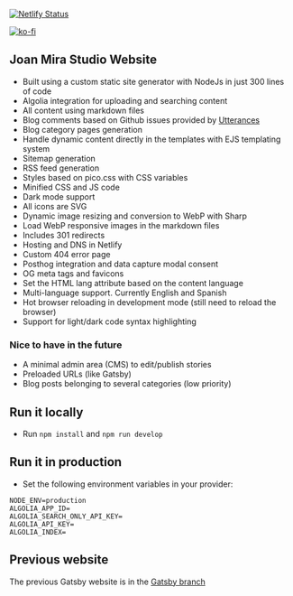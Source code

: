 [![Netlify Status](https://api.netlify.com/api/v1/badges/206f3494-1d75-4366-9e5f-1f80fa6c2b6f/deploy-status)](https://app.netlify.com/sites/joanmira/deploys)

[![ko-fi](https://ko-fi.com/img/githubbutton_sm.svg)](https://ko-fi.com/P5P8D81J9)

## Joan Mira Studio Website

- Built using a custom static site generator with NodeJs in just 300 lines of code
- Algolia integration for uploading and searching content
- All content using markdown files
- Blog comments based on Github issues provided by [Utterances](https://utteranc.es/)
- Blog category pages generation
- Handle dynamic content directly in the templates with EJS templating system
- Sitemap generation
- RSS feed generation
- Styles based on pico.css with CSS variables
- Minified CSS and JS code
- Dark mode support
- All icons are SVG
- Dynamic image resizing and conversion to WebP with Sharp
- Load WebP responsive images in the markdown files
- Includes 301 redirects
- Hosting and DNS in Netlify
- Custom 404 error page
- Posthog integration and data capture modal consent
- OG meta tags and favicons
- Set the HTML lang attribute based on the content language
- Multi-language support. Currently English and Spanish
- Hot browser reloading in development mode (still need to reload the browser)
- Support for light/dark code syntax highlighting

### Nice to have in the future

- A minimal admin area (CMS) to edit/publish stories
- Preloaded URLs (like Gatsby)
- Blog posts belonging to several categories (low priority)

## Run it locally

- Run `npm install` and `npm run develop`

## Run it in production

- Set the following environment variables in your provider:

```
NODE_ENV=production
ALGOLIA_APP_ID=
ALGOLIA_SEARCH_ONLY_API_KEY=
ALGOLIA_API_KEY=
ALGOLIA_INDEX=
```

## Previous website

The previous Gatsby website is in the [Gatsby branch](https://github.com/gazpachu/joanmira/tree/gatsby)